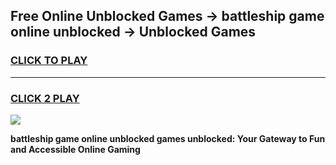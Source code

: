 
## Free Online Unblocked Games → battleship game online unblocked → Unblocked Games
<h3>
<a href="https://premium.freeplayer.one?title=battleship_game_online_unblocked&ref=21F">CLICK TO PLAY</a></h3>
<hr>

<h3>
<a href="https://premium.freeplayer.one?title=battleship_game_online_unblocked&ref=21F">CLICK 2 PLAY</a>
  
</h3>

<a href="https://premium.freeplayer.one?title=battleship_game_online_unblocked&ref=21F/"><img src="https://clearcache.store/games.png"></a>


**battleship game online unblocked games unblocked: Your Gateway to Fun and Accessible Online Gaming**
